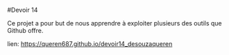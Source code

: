 #Devoir 14

Ce projet a pour but de nous apprendre à exploiter plusieurs des outils que Github offre.

lien: https://queren687.github.io/devoir14_desouzaqueren
